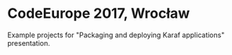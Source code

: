# CodeEurope 2017, Wrocław

Example projects for "Packaging and deploying Karaf applications" presentation.
